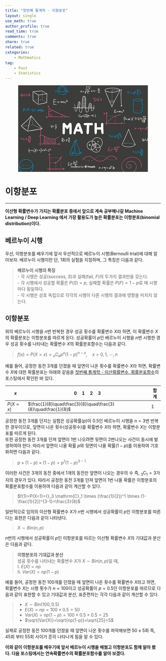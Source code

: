 ```yaml
---
title: "첫번째 통계학 - 이항분포"
layout: single
use_math: true
author_profile: true
read_time: true
comments: true
share: true
related: true
categories:
    - Mathmatics
tag:
    - Post
    - Statistics
---  
```

<p align="center">
  <img src="/assets/img/post/mathmatics.jpg" alt="Mathmatics"/>
</p>  

# 이항분포
---  

**이산형 확률변수가 가지는 확률분포 중에서 앞으로 계속 공부해나갈 Machine Learning / Deep Learning 에서 가장 활용도가 높은 확률분포는 이항분포(binomial distribution)이다.**  

## 베르누이 시행  

우선, 이항분포를 배우기에 앞서 우선적으로 베르누이 시행(Bernoulli trial)에 대해 알아보자. 베르누이 시행이란 단, 1회의 실험을 지칭하며, 그 특징은 다음과 같다.  
> **베르누이 시행의 특징**  
    - 각 시행은 성공(success, $S$)과 실패(fail, $F$)의 두가지 결과만을 갖는다.  
    - 각 시행에서 성공할 확률은 $P(S)=p$, 실패할 확률은 $P(F)=1-p$로 매 시행마다 동일하다.  
    - 각 시행은 상호 독립으로 각각의 시행이 다른 시행의 결과에 영향을 미치지 않는다.  

## 이항분포  

위의 베르누이 시행을 $n$번 반복한 경우 성공 횟수를 확률변수 $X$라 하면, 이 확률변수 $X$의 확률분포는 이항분포를 따르게 된다. 성공확률이 $p$인 베르누이 시행을 $n$번 시행한 경우 성공 횟수를 나타내는 확률변수 $X$의 확률분포함수는 다음과 같다.  
> $f(x)=P(X=x)={}_n \mathrm{C}_k p^x(1-p)^{n-x},\quad x=0, 1,\cdots,n$  

예를 들어, 공정한 동전 3개를 던졌을 때 앞면이 나온 횟수를 확률변수 $X$라 하면, 확률변수 $X$에 대한 확률분포는 아래와 같음을 [첫번째 통계학 - 이산확률변수, 확률분포함수](https://liam427.github.io/mathmatics/statistics2/)의 포스팅에서 확인한 바 있다.  

|$x$|$0\quad1\quad2\quad3$|합계|
|-|-|-|
|$P(X=x)$|$\frac{1}{8}\quad\frac{3}{8}\quad\frac{3}{8}\quad\frac{1}{8}$|1|  

공정한 동전 3개를 던지는 실험은 성공확률$(p)$이 0.5인 베르누이 시행을 $n=3$번 반복한 경우이므로, 앞면이 나온 횟수(성공횟수)를 확률변수 $X$라 하면, 확률변수 $X$는 이항분포를 따르게 된다.  
또한 공정한 동전 3개를 던져 앞면이 1번 나오려면 뒷면이 2번나오는 사건이 동시에 발생하여야 한다. 따라서 앞면이 나올 확률 $p$와 뒷면이 나올 확률$(1-p)$를 이용하여 기호화하면 다음과 같다.  
> $p \times (1-p) \times (1-p)=p^1(1-p)^{3-1}$  

이러한 사건은 3개의 동전 중에서 1개의 동전만 앞면이 나오는 경우의 수 즉, ${}_3 \mathrm{C}_1 =3$가지의 경우가 있다. 따라서 공정한 동전 3개를 던져 앞면이 1번 나올 확률은 이항분포의 확률분포함수를 이용하여 다음과 같이 계산할 수 있다.  
> $f(1)=P(X=1)={}_3 \mathrm{C}_1 \times (\frac{1}{2})^1 \times (1- \frac{1}{2})^{3-1}=\frac{3}{8}$  

일반적으로 임의의 이산형 확률변수 $X$가 $n$번 시행에서 성공확률이 $p$인 이항분포를 따른다는 표현은 다음과 같이 나타낸다.  
> $X \sim Bin(n, p)$  

$n$번의 시행에서 성공확률이 $p$인 이항분포를 따르는 이산형 확률변수 $X$의 기대값과 분산은 다음과 같다.  
> **이항분포의 기대값과 분산**  
성공 횟수를 나타내는 확률변수 $X$가 $X \sim Bin(n, p)$일 때,  
Ⅰ. $E(X) = np$  
Ⅱ. $Var(X) = np(1-p)$  

예를 들어, 공정한 동전 100개를 던졌을 때 앞면이 나온 횟수를 확률변수 $X$라고 하면, 확률변수 $X$는 시행 횟수가 $n=100$이고 성공확률이 $p=0.5$인 이항분포를 따르므로 다음과 같이 표현할 수 있고 기대값과 분산, 표준편차는 각각 다음과 같이 계산할 수 있다.  
> * $X \sim Bin(100, 0.5)$  
> * $E(X)=np=100 \times 0.5 = 50$  
> * $Var(X)=np(1-p)=100 \times 0.5 \times 0.5 =25$
> * $\sqrt{Var(X)}=\sqrt{np(1-p)}=\sqrt{25}=5$  

실제로 공정한 동전 100개를 던졌을 때 앞면이 나온 횟수를 파악해보면 $50 \pm 5$회 즉, 45회 부터 55회 사이가 흔히 나타나게 됨을 알 수 있다.  

**이와 같이 이항분포를 배우기에 앞서 베르누이 시행을 배웠고 이항분포도 함께 알아 봤다. 다음 포스팅에서는 연속확률변수의 확률분포함수를 알아 보겠다.**